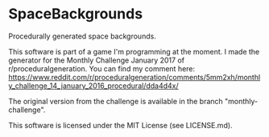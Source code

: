 # SpaceBackgrounds
Procedurally generated space backgrounds.

This software is part of a game I'm programming at the moment. 
I made the generator for the Monthly Challenge January 2017 of r/proceduralgeneration. You can find my comment here: 
https://www.reddit.com/r/proceduralgeneration/comments/5mm2xh/monthly_challenge_14_january_2016_procedural/dda4d4x/

The original version from the challenge is available in the branch "monthly-challenge".

This software is licensed under the MIT License (see LICENSE.md).
